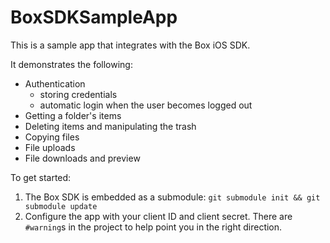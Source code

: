 BoxSDKSampleApp
===============

This is a sample app that integrates with the Box iOS SDK.

It demonstrates the following:

* Authentication
  * storing credentials
  * automatic login when the user becomes logged out
* Getting a folder's items
* Deleting items and manipulating the trash
* Copying files
* File uploads
* File downloads and preview

To get started:
1. The Box SDK is embedded as a submodule: `git submodule init && git submodule update`
2. Configure the app with your client ID and client secret. There
are `#warning`s in the project to help point you in the right direction.
